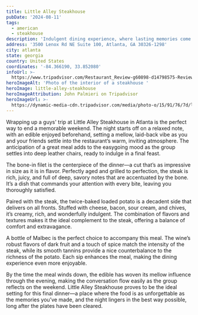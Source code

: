 ```yaml
---
title: Little Alley Steakhouse
pubDate: '2024-08-11'
tags:
  - american
  - steakhouse
description: 'Indulgent dining experience, where lasting memories come together seamlessly'
address: '3500 Lenox Rd NE Suite 100, Atlanta, GA 30326-1298'
city: atlanta
state: georgia
country: United States
coordinates: '-84.366190, 33.852080'
infoUrl: >-
  https://www.tripadvisor.com/Restaurant_Review-g60898-d14798575-Reviews-Little_Alley_Steakhouse-Atlanta_Georgia.html
heroImageAlt: 'Photo of the interior of a steakhouse '
heroImage: little-alley-steakhouse
heroImageAttribution: John Palmieri on Tripadvisor
heroImageUrl: >-
  https://dynamic-media-cdn.tripadvisor.com/media/photo-o/15/91/76/7d/lights.jpg?w=1400&h=-1&s=1
---
```


Wrapping up a guys' trip at Little Alley Steakhouse in Atlanta is the perfect way to end a memorable weekend. The night starts off on a relaxed note, with an edible enjoyed beforehand, setting a mellow, laid-back vibe as you and your friends settle into the restaurant’s warm, inviting atmosphere. The anticipation of a great meal adds to the easygoing mood as the group settles into deep leather chairs, ready to indulge in a final feast.

The bone-in filet is the centerpiece of the dinner—a cut that’s as impressive in size as it is in flavor. Perfectly aged and grilled to perfection, the steak is rich, juicy, and full of deep, savory notes that are accentuated by the bone. It’s a dish that commands your attention with every bite, leaving you thoroughly satisfied.

Paired with the steak, the twice-baked loaded potato is a decadent side that delivers on all fronts. Stuffed with cheese, bacon, sour cream, and chives, it’s creamy, rich, and wonderfully indulgent. The combination of flavors and textures makes it the ideal complement to the steak, offering a balance of comfort and extravagance.

A bottle of Malbec is the perfect choice to accompany this meal. The wine’s robust flavors of dark fruit and a touch of spice match the intensity of the steak, while its smooth tannins provide a nice counterbalance to the richness of the potato. Each sip enhances the meal, making the dining experience even more enjoyable.

By the time the meal winds down, the edible has woven its mellow influence through the evening, making the conversation flow easily as the group reflects on the weekend. Little Alley Steakhouse proves to be the ideal setting for this final dinner—a place where the food is as unforgettable as the memories you’ve made, and the night lingers in the best way possible, long after the plates have been cleared.
